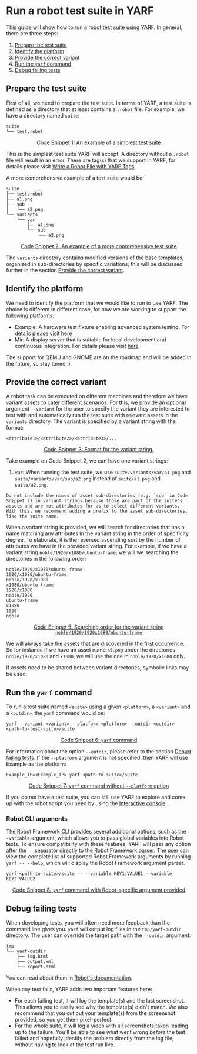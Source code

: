 # Run a robot test suite in YARF

This guide will show how to run a robot test suite using YARF.
In general, there are three steps:

1. [Prepare the test suite](#prepare-the-test-suite)
1. [Identify the platform](#identify-the-platform)
1. [Provide the correct variant](#provide-the-correct-variant)
1. [Run the `yarf` command](#run-the-yarf-command)
1. [Debug failing tests](#debug-failing-tests)

## Prepare the test suite

First of all, we need to prepare the test suite. In terms of YARF, a test suite is defined as a directory that at least contains a `.robot` file. For example, we have a directory named `suite`:

```
suite
└── test.robot
```

<u><center>Code Snippet 1: An example of a simplest test suite</center></u>

This is the simplest test suite YARF will accept. A directory without a `.robot` file will result in an error. There are tag(s) that we support in YARF, for details please visit [Write a Robot File with YARF Tags](./write-a-robot-file-with-yarf-tags.md)

A more comprehensive example of a test suite would be:

```
suite
├── test.robot
├── a1.png
├── sub
│   └── a2.png
└── variants
    └── var
        ├── a1.png
        └── sub
            └── a2.png
```

<u><center>Code Snippet 2: An example of a more comprehensive test suite</center></u>

The `variants` directory contains modified versions of the base templates, organized in sub-directories by specific variations; this will be discussed further in the section [Provide the correct variant](#provide-the-correct-variant).

## Identify the platform

We need to identify the platform that we would like to run to use YARF. The choice is different in different case, for now we are working to support the following platforms:

- Example: A hardware test fixture enabling advanced system testing. For details please visit [here](https://canonical-Example.readthedocs-hosted.com/en/latest/)
- Mir: A display server that is suitable for local development and continuous integration. For details please visit [here](https://canonical-mir.readthedocs-hosted.com/stable/)

The support for QEMU and GNOME are on the roadmap and will be added in the future, so stay tuned :).

## Provide the correct variant

A robot task can be executed on different machines and therefore we have variant assets to cater different scenarios. For this, we provide an optional argument `--variant` for the user to specify the variant they are interested to test with and automatically run the test suite with relevant assets in the `variants` directory. The variant is specified by a variant string with the format:

```
<attribute1>/<attribute2>/<attribute3>/...
```

<u><center>Code Snippet 3: Format for the variant string.</center></u>

Take example on Code Snippet 2, we can have one variant strings:

1. `var`: When running the test suite, we use `suite/variants/var/a1.png` and `suite/variants/var/sub/a2.png` instead of `suite/a1.png` and `suite/a2.png`.

```{caution}
Do not include the names of asset sub-directories (e.g. `sub` in Code Snippet 2) in variant strings because those are part of the suite's assets and are not attributes for us to select different variants. With this, we recommend adding a prefix to the asset sub-directories, like the suite name.
```

When a variant string is provided, we will search for directories that has a name matching any attributes in the variant string in the order of specificity degree. To elaborate, it is the reversed ascending sort by the number of attributes we have in the provided variant string. For example, if we have a variant string `noble/1920/x1080/ubuntu-frame`, we will we searching the directories in the following order:

```text
noble/1920/x1080/ubuntu-frame
1920/x1080/ubuntu-frame
noble/1920/x1080
x1080/ubuntu-frame
1920/x1080
noble/1920
ubuntu-frame
x1080
1920
noble
```

<u><center>Code Snippet 5: Searching order for the variant string `noble/1920/1920x1080/ubuntu-frame`</center></u>

We will always take the assets that are discovered in the first occurrence. So for instance if we have an asset name `a5.png` under the directories `noble/1920/x1080` and `x1080`, we will use the one in `noble/1920/x1080` only.

If assets need to be shared between variant directories, symbolic links may be used.

## Run the `yarf` command

To run a test suite named `<suite>` using a given `<platform>`, a `<variant>` and a `<outdir>`, the `yarf` command would be:

```
yarf --variant <variant> --platform <platform> --outdir <outdir> <path-to-test-suite>/suite
```

<u><center>Code Snippet 6: `yarf` command</center></u>

For information about the option `--outdir`, please refer to the section [Debug failing tests](#debug-failing-tests).
If the `--platform` argument is not specified, then YARF will use Example as the platform:

```
Example_IP=<Example_IP> yarf <path-to-suite>/suite
```

<u><center>Code Snippet 7: `yarf` command without `--platform` option</center></u>

If you do not have a test suite, you can still use YARF to explore and come up with the robot script you need by using the [Interactive console](interactive-console.md).

### Robot CLI arguments

The Robot Framework CLI provides several additional options, such as the `--variable` argument, which allows you to pass global variables into Robot tests. To ensure compatibility with these features, YARF will pass any option after the `--` separator directly to the Robot Framework parser. The user can view the complete list of supported Robot Framework arguments by running `yarf -- --help`, which will display the Robot Framework argument parser.

```
yarf <path-to-suite>/suite -- --variable KEY1:VALUE1 --variable KEY2:VALUE2
```

<u><center>Code Snippet 8: `yarf` command with Robot-specific argument provided</center></u>

## Debug failing tests

When developing tests, you will often need more feedback than the command line gives you. `yarf` will output
log files in the `tmp/yarf-outdir` directory. The user can override the target path with the `--outdir` argument:

```
tmp
└── yarf-outdir
    ├── log.html
    ├── output.xml
    └── report.html
```

You can read about them in [Robot's documentation](https://robotframework.org/robotframework/latest/RobotFrameworkUserGuide.html#different-output-files).

When any test fails, YARF adds two important features here:

- For each failing test, it will log the template(s) and the last screenshot.
  This allows you to easily see why the template(s) didn't match. We also recommend that you cut out
  your template(s) from the screenshot provided, so you get them pixel-perfect.
- For the whole suite, it will log a video with all screenshots taken leading up to the failure.
  You'll be able to see what went wrong _before_ the test failed and hopefully identify the problem
  directly from the log file, without having to look at the test run live.
